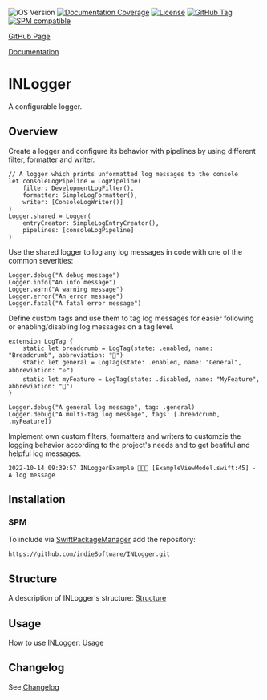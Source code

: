 ![iOS Version](https://img.shields.io/badge/iOS-16.0+-brightgreen) [![Documentation Coverage](https://indiesoftware.github.io/INLogger/badge.svg)](https://indiesoftware.github.io/INLogger)
[![License](https://img.shields.io/github/license/indieSoftware/INLogger)](https://github.com/indieSoftware/INCommons/blob/master/LICENSE)
[![GitHub Tag](https://img.shields.io/github/v/tag/indieSoftware/INLogger?label=version)](https://github.com/indieSoftware/INLogger)
[![SPM compatible](https://img.shields.io/badge/SPM-compatible-success.svg)](https://github.com/apple/swift-package-manager)

[GitHub Page](https://github.com/indieSoftware/INLogger)

[Documentation](https://indiesoftware.github.io/INLogger)

# INLogger

A configurable logger.
 
## Overview

Create a logger and configure its behavior with pipelines by using different filter, formatter and writer.

```
// A logger which prints unformatted log messages to the console
let consoleLogPipeline = LogPipeline(
	filter: DevelopmentLogFilter(),
	formatter: SimpleLogFormatter(),
	writer: [ConsoleLogWriter()]
)
Logger.shared = Logger(
	entryCreator: SimpleLogEntryCreator(),
	pipelines: [consoleLogPipeline]
)
```

Use the shared logger to log any log messages in code with one of the common severities:

```
Logger.debug("A debug message")
Logger.info("An info message")
Logger.warn("A warning message")
Logger.error("An error message")
Logger.fatal("A fatal error message")
```

Define custom tags and use them to tag log messages for easier following or enabling/disabling log messages on a tag level.

```
extension LogTag {
	static let breadcrumb = LogTag(state: .enabled, name: "Breadcrumb", abbreviation: "🍞")
	static let general = LogTag(state: .enabled, name: "General", abbreviation: "⭐️")
	static let myFeature = LogTag(state: .disabled, name: "MyFeature", abbreviation: "💝")
}

Logger.debug("A general log message", tag: .general)
Logger.debug("A multi-tag log message", tags: [.breadcrumb, .myFeature])
```

Implement own custom filters, formatters and writers to customzie the logging behavior according to the project's needs and to get beatiful and helpful log messages.

```
2022-10-14 09:39:57 INLoggerExample 💬🍞💝 [ExampleViewModel.swift:45] - A log message
```

## Installation

### SPM

To include via [SwiftPackageManager](https://swift.org/package-manager) add the repository:

```
https://github.com/indieSoftware/INLogger.git
```

## Structure

A description of INLogger's structure: [Structure](https://github.com/indieSoftware/INLogger/blob/master/docu/Structure.md)

## Usage

How to use INLogger: [Usage](https://github.com/indieSoftware/INLogger/blob/master/docu/Usage.md)

## Changelog

See [Changelog](https://github.com/indieSoftware/INNavigation/blob/master/Changelog.md) 

